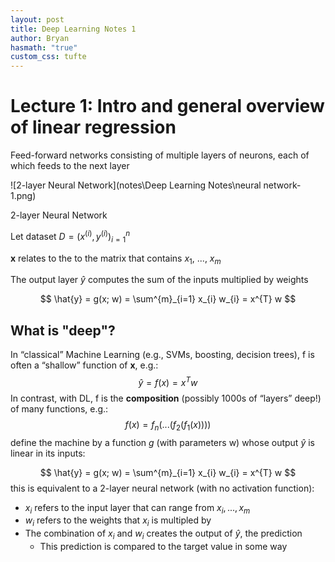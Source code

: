 ```yaml
---
layout: post
title: Deep Learning Notes 1
author: Bryan
hasmath: "true"
custom_css: tufte
---
```


# Lecture 1: Intro and general overview of linear regression

Feed-forward networks consisting of multiple layers of neurons, each of which feeds to the next layer 

![2-layer Neural Network](notes\Deep Learning Notes\neural network-1.png)

2-layer Neural Network

Let dataset $D =  {(x^{(i)}, y^{(i)})}^{n}_{i=1}$

**x** relates to the to the matrix that contains $x_1$, ..., $x_m$

The output layer $\hat{y}$ computes the sum of the inputs multiplied by weights

$$
\hat{y} = g(x; w) = \sum^{m}_{i=1} x_{i} w_{i} = x^{T} w
$$

## What is "deep"?

In “classical” Machine Learning (e.g., SVMs, boosting, decision trees), f
is often a “shallow” function of **x**, e.g.:
$$
\hat{y} = f(x) = x^{T} w
$$
In contrast, with DL, f is the **composition** (possibly 1000s
of “layers” deep!) of many functions, e.g.:
$$
f(x) = f_n ( ... (f_2 (f_1 (x))))
$$
define the machine by a function *g* (with parameters w) whose output $\hat{y}$ is linear in its inputs:

$$
\hat{y} = g(x; w) = \sum^{m}_{i=1} x_{i} w_{i} = x^{T} w
$$
this is equivalent to a 2-layer neural network (with no activation function):

- $x_{i}$ refers to the input layer that can range from $x_{i}, ..., x_{m}$
- $w_i$ refers to the weights that $x_i$ is multipled by
- The combination of $x_i$ and $w_i$ creates the output of $\hat{y}$, the prediction
    - This prediction is compared to the target value in some way

